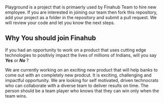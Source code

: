 Playground is a project that is primaerly used by Finahub Team to hire new employee. If you are interested in joining our team then fork this repository, add your project as a folder in the repository and submit a pull request. We will review your code and let you know the next steps.

## Why You should join Finahub
If you had an opportunity to work on a product that uses cutting edge technologies to positivly impact the lives of millions of Indians, will you say ***Yes*** or ***No*** ?

We are currently working on an exciting new product that will help banks to come out with an completely new prodcut. It is exciting, challenging and impactful opportunity. 
We are looking for self motivated, driven technocrats who can collaborate with a diverse team to deliver results on time. The person should be a team player who knows that they can win only when the team wins.   


